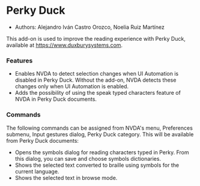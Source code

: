 # Perky Duck #

*	Authors: Alejandro Iván Castro  Orozco, Noelia Ruiz Martínez

This add-on is used to improve the reading experience with Perky Duck, available at <https://www.duxburysystems.com>.

### Features ###

* Enables NVDA to detect selection changes when UI Automation is disabled in Perky Duck. Without the add-on, NVDA detects these changes only when UI Automation is enabled.
* Adds the possibility of using the speak typed characters feature of NVDA in Perky Duck documents.

### Commands ###

The following commands can be assigned from NVDA's menu, Preferences submenu, Input gestures dialog, Perky Duck category. This will be available from Perky Duck documents:

* Opens the symbols dialog for reading characters typed in Perky. From this dialog, you can save and choose symbols dictionaries.
* Shows the selected text converted to braille using symbols for the current language.
* Shows the selected text in browse mode.
